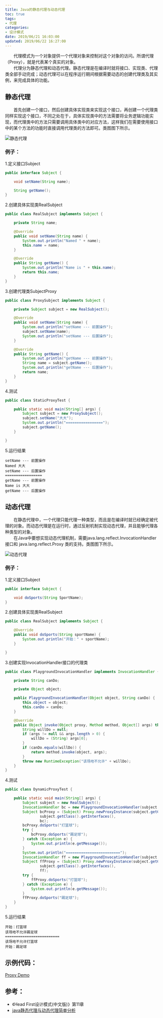 ```yaml
---
title: Java的静态代理与动态代理
toc: true
tags:
- 代理
categories:
- 设计模式
date: 2019/06/21 16:03:00
updated: 2019/06/22 16:27:00
---
```


&emsp;&emsp;代理模式为一个对象提供一个代理对象来控制对这个对象的访问。所谓代理（Proxy），就是代表某个真实的对象。  
&emsp;&emsp;代理分为静态代理和动态代理。静态代理是在编译时就将接口、实现类、代理类全部手动完成；动态代理可以在程序运行期间根据需要动态的创建代理类及其实例，来完成具体的功能。

<!--more-->
## 静态代理
&emsp;&emsp;首先创建一个接口，然后创建具体实现类来实现这个接口，再创建一个代理类同样实现这个接口，不同之处在于，具体实现类中的方法需要将业务逻辑功能实现，而代理类中的方法只需要调用具体类中的对应方法，这样我们在需要使用接口中的某个方法的功能时直接调用代理类的方法即可。类图图下所示。

![静态代理](img/proxy/静态代理.png)

### 例子：  
1.定义接口Subject  
```JAVA
public interface Subject {

    void setName(String name);

    String getName();
}
```
2.创建具体实现类RealSubject  
```JAVA
public class RealSubject implements Subject {

    private String name;

    @Override
    public void setName(String name) {
        System.out.println("Named " + name);
        this.name = name;
    }

    @Override
    public String getName() {
        System.out.println("Name is " + this.name);
        return this.name;
    }
}
```
3.创建代理类SubjectProxy  
```JAVA
public class ProxySubject implements Subject {

    private Subject subject = new RealSubject();

    @Override
    public void setName(String name) {
        System.out.println("setName --- 前置操作");
        subject.setName(name);
        System.out.println("setName --- 后置操作");
    }

    @Override
    public String getName() {
        System.out.println("getName --- 前置操作");
        String name = subject.getName();
        System.out.println("getName --- 后置操作");
        return name;
    }
}
```
4.测试  
```JAVA
public class StaticProxyTest {

    public static void main(String[] args) {
        Subject subject = new ProxySubject();
        subject.setName("大大");
        System.out.println("=================");
        subject.getName();
    }

}
```
5.运行结果  
```
setName --- 前置操作
Named 大大
setName --- 后置操作
=================
getName --- 前置操作
Name is 大大
getName --- 后置操作
```

## 动态代理
&emsp;&emsp;在静态代理中，一个代理只能代理一种类型，而且是在编译时就已经确定被代理的对象。而动态代理是在运行时，通过反射机制实现动态代理，并且能够代理各种类型的对象。  
&emsp;&emsp;在Java中要想实现动态代理机制，需要java.lang.reflect.InvocationHandler接口和 java.lang.reflect.Proxy 类的支持。类图图下所示。

![动态代理](img/proxy/动态代理.png)

### 例子：
1.定义接口Subject  
```JAVA
public interface Subject {

    void doSports(String SportName);
}
```
2.创建具体实现类RealSubject  
```JAVA
public class RealSubject implements Subject {

    @Override
    public void doSports(String sportName) {
        System.out.println("开始：" + sportName);
    }

}
```
3.创建实现InvocationHandler接口的代理类  
```JAVA
public class PlaygroundInvocationHandler implements InvocationHandler {

    private String canDo;

    private Object object;

    public PlaygroundInvocationHandler(Object object, String canDo) {
        this.object = object;
        this.canDo = canDo;
    }

    @Override
    public Object invoke(Object proxy, Method method, Object[] args) throws Throwable {
        String willDo = null;
        if (args != null && args.length > 0) {
            willDo = (String) args[0];
        }
        if (canDo.equals(willDo)) {
            return method.invoke(object, args);
        }
        throw new RuntimeException("该场地不允许" + willDo);
    }
}
```
4.测试  
```JAVA
public class DynamicProxyTest {

    public static void main(String[] args) {
        Subject subject = new RealSubject();
        InvocationHandler bc = new PlaygroundInvocationHandler(subject, "打篮球");
        Subject bcProxy = (Subject) Proxy.newProxyInstance(subject.getClass().getClassLoader(),
                subject.getClass().getInterfaces(),
                bc);
        bcProxy.doSports("打篮球");
        try {
            bcProxy.doSports("踢足球");
        } catch (Exception e) {
            System.out.println(e.getMessage());
        }
        System.out.println("=========================");
        InvocationHandler ff = new PlaygroundInvocationHandler(subject, "踢足球");
        Subject ffProxy = (Subject) Proxy.newProxyInstance(subject.getClass().getClassLoader(),
                subject.getClass().getInterfaces(),
                ff);
        try {
            ffProxy.doSports("打篮球");
        } catch (Exception e) {
            System.out.println(e.getMessage());
        }
        ffProxy.doSports("踢足球");
    }
}
```
5.运行结果  
```
开始：打篮球
该场地不允许踢足球
=========================
该场地不允许打篮球
开始：踢足球
```

## 示例代码：
[Proxy Demo](https://github.com/Dfghhj/ProxyDemo)

## 参考：
- 《Head First设计模式(中文版)》第11章
- [java静态代理与动态代理简单分析](https://www.cnblogs.com/V1haoge/p/5860749.html)